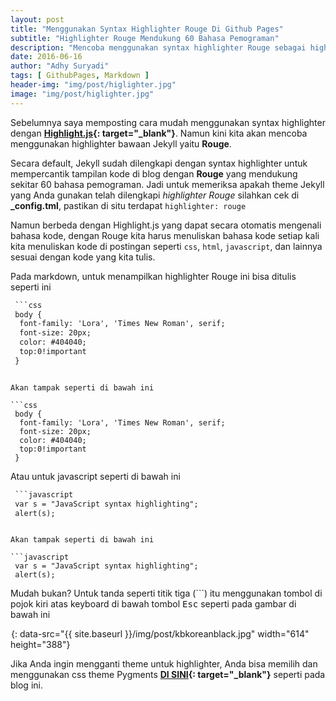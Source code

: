 ```yaml
---
layout: post
title: "Menggunakan Syntax Highlighter Rouge Di Github Pages"
subtitle: "Highlighter Rouge Mendukung 60 Bahasa Pemograman"
description: "Mencoba menggunakan syntax highlighter Rouge sebagai highlighter bawaan Jekyll."
date: 2016-06-16
author: "Adhy Suryadi"
tags: [ GithubPages, Markdown ]
header-img: "img/post/higlighter.jpg"
image: "img/post/higlighter.jpg"
---
```


Sebelumnya saya memposting cara mudah menggunakan syntax highlighter dengan **[Highlight.js](http://adhysuryadi.xyz/memasang-highlight-di-github-pages/ "Highlight.js"){: target="_blank"}**. Namun kini kita akan mencoba menggunakan highlighter bawaan Jekyll yaitu **Rouge**.

Secara default, Jekyll sudah dilengkapi dengan syntax highlighter untuk mempercantik tampilan kode di blog dengan **Rouge** yang mendukung sekitar 60 bahasa pemograman. Jadi untuk memeriksa apakah theme Jekyll yang Anda gunakan telah dilengkapi *highlighter Rouge* silahkan cek di **_config.tml**, pastikan di situ terdapat `highlighter: rouge`

Namun berbeda dengan Highlight.js yang dapat secara otomatis mengenali bahasa kode, dengan Rouge kita harus menuliskan bahasa kode setiap kali kita menuliskan kode di postingan seperti `css`, `html`, `javascript`, dan lainnya sesuai dengan kode yang kita tulis.

Pada markdown, untuk menampilkan highlighter Rouge ini bisa ditulis seperti ini

```html
 ```css
 body {
  font-family: 'Lora', 'Times New Roman', serif;
  font-size: 20px;
  color: #404040;
  top:0!important
 }
 ```
```

Akan tampak seperti di bawah ini

```css
 body {
  font-family: 'Lora', 'Times New Roman', serif;
  font-size: 20px;
  color: #404040;
  top:0!important
 }
```

Atau untuk javascript seperti di bawah ini

```html
 ```javascript
 var s = "JavaScript syntax highlighting";
 alert(s);
 ```
```

Akan tampak seperti di bawah ini

```javascript
 var s = "JavaScript syntax highlighting";
 alert(s);
```

Mudah bukan? Untuk tanda seperti titik tiga (```) itu menggunakan tombol di pojok kiri atas keyboard di bawah tombol <kbd>Esc</kbd> seperti pada gambar di bawah ini

![Keyboard](data:image/png;base64,R0lGODlhAQABAAD/ACwAAAAAAQABAAACADs= "Keyboard"){: data-src="{{ site.baseurl }}/img/post/kbkoreanblack.jpg" width="614" height="388"}


Jika Anda ingin mengganti theme untuk highlighter, Anda bisa memilih dan menggunakan css theme Pygments **[DI SINI](http://jwarby.github.io/jekyll-pygments-themes/languages/javascript.html "Pygments Themes"){: target="_blank"}** seperti pada blog ini.
